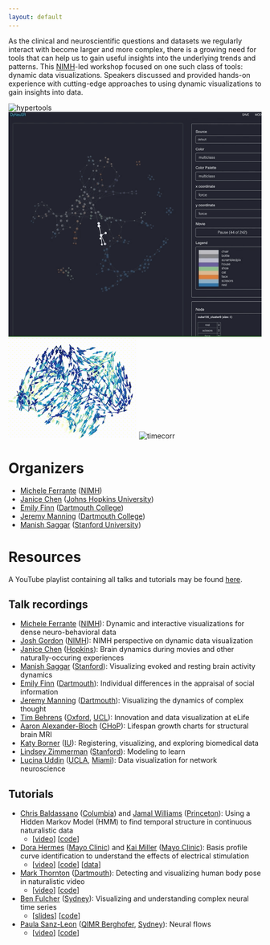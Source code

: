 ```yaml
---
layout: default
---
```


As the clinical and neuroscientific questions and datasets we regularly interact with become larger and more complex, there is a growing need for tools that can help us to gain useful insights into the underlying trends and patterns.  This [NIMH](https://www.nimh.nih.gov/)-led workshop focused on one such class of tools: dynamic data visualizations.  Speakers discussed and provided hands-on experience with cutting-edge approaches to using dynamic visualizations to gain insights into data.

![hypertools](https://raw.githubusercontent.com/dynamicdataviz/dynamicdataviz.github.io/main/img/hypertools.gif) ![dyneusr](https://raw.githubusercontent.com/dynamicdataviz/dynamicdataviz.github.io/main/img/dyneusr.gif) ![neuralflow](https://raw.githubusercontent.com/dynamicdataviz/dynamicdataviz.github.io/main/img/neural_flow.gif) ![timecorr](https://raw.githubusercontent.com/dynamicdataviz/dynamicdataviz.github.io/main/img/timecorr.gif)

# Organizers
- [Michele Ferrante](https://www.nimh.nih.gov/about/organization/dnbbs/behavioral-science-and-integrative-neuroscience-research-branch/theoretical-and-computational-neuroscience-program) ([NIMH](https://www.nimh.nih.gov/))
- [Janice Chen](http://jchenlab.johnshopkins.edu/) ([Johns Hopkins University](https://krieger.jhu.edu/))
- [Emily Finn](https://thefinnlab.github.io/) ([Dartmouth College](https://home.dartmouth.edu/))
- [Jeremy Manning](http://www.context-lab.com/) ([Dartmouth College](https://home.dartmouth.edu/))
- [Manish Saggar](https://braindynamicslab.github.io/) ([Stanford University](https://www.stanford.edu/))


# Resources
A YouTube playlist containing all talks and tutorials may be found [here](https://youtube.com/playlist?list=PLjQYT8Fwp987E0tZdeMMgSY0juQmaZ8f0).

## Talk recordings
- [Michele Ferrante](https://youtu.be/43pPzBkF2eI?t=31s) ([NIMH](https://www.nimh.nih.gov/)): Dynamic and interactive visualizations for dense neuro-behavioral data
- [Josh Gordon](https://youtu.be/43pPzBkF2eI?t=19m54s) ([NIMH](https://www.nimh.nih.gov/)): NIMH perspective on dynamic data visualization
- [Janice Chen](https://youtu.be/43pPzBkF2eI?t=22m30s) ([Hopkins](https://krieger.jhu.edu/)): Brain dynamics during movies and other naturally-occuring experiences
- [Manish Saggar](https://youtu.be/43pPzBkF2eI?t=31m57s) ([Stanford](https://www.stanford.edu/)): Visualizing evoked and resting brain activity dynamics
- [Emily Finn](https://youtu.be/43pPzBkF2eI?t=43m6s) ([Dartmouth](https://home.dartmouth.edu/)): Individual differences in the appraisal of social information
- [Jeremy Manning](https://youtu.be/43pPzBkF2eI?t=51m55s) ([Dartmouth](https://home.dartmouth.edu/)): Visualizing the dynamics of complex thought
- [Tim Behrens](https://youtu.be/43pPzBkF2eI?t=62m28s) ([Oxford](https://www.ox.ac.uk/), [UCL](https://www.ucl.ac.uk/)): Innovation and data visualization at eLife
- [Aaron Alexander-Bloch](https://youtu.be/43pPzBkF2eI?t=91m32s) ([CHoP](https://www.chop.edu/)): Lifespan growth charts for structural brain MRI
- [Katy Borner](https://youtu.be/43pPzBkF2eI?t=122m28s) ([IU](https://www.indiana.edu/)): Registering, visualizing, and exploring biomedical data
- [Lindsey Zimmerman](https://youtu.be/43pPzBkF2eI?t=154m13s) ([Stanford](https://www.stanford.edu/)): Modeling to learn
- [Lucina Uddin](https://youtu.be/43pPzBkF2eI?t=187m29s) ([UCLA](https://www.ucla.edu/), [Miami](https://welcome.miami.edu/)): Data visualization for network neuroscience

## Tutorials
- [Chris Baldassano](http://www.dpmlab.org/) ([Columbia](https://www.columbia.edu/)) and [Jamal Williams](https://undergraduateresearch.princeton.edu/jamal-williams) ([Princeton](https://www.princeton.edu/)): Using a Hidden Markov Model (HMM) to find temporal structure in continuous naturalistic data
  - [[video](https://youtu.be/hHQP2hftNcg?t=10m37s)] [[code](https://www.dropbox.com/s/cl59cg9fab9xcil/baldassano_williams_tutorial.zip?dl=0)]
- [Dora Hermes](https://www.mayo.edu/research/faculty/hermes-miller-dora-ph-d/bio-20471548) ([Mayo Clinic](https://www.mayoclinic.org/)) and [Kai Miller](https://www.mayoclinic.org/biographies/miller-kai-j-m-d-ph-d/bio-20456021) ([Mayo Clinic](https://www.mayoclinic.org/)): Basis profile curve identification to understand the effects of electrical stimulation
  - [[video](https://youtu.be/PB9UYcQzDfU)] [[code](https://github.com/MultimodalNeuroimagingLab/bpc_jupyter)] [[data](https://openneuro.org/datasets/ds003708)]
- [Mark Thornton](http://scraplab.org/) ([Dartmouth](https://home.dartmouth.edu/)): Detecting and visualizing human body pose in naturalistic video 
  - [[video](https://youtu.be/UfRC3leMTlU?t=4m41s)] [[code](https://colab.research.google.com/drive/1HN2S0zGqOSepLBN5IeJ-jBmzIO4W1aLq?usp=sharing)]
- [Ben Fulcher](https://dynamicsandneuralsystems.github.io/) ([Sydney](https://www.sydney.edu.au/)): Visualizing and understanding complex neural time series 
  - [[slides](https://raw.githubusercontent.com/dynamicdataviz/dynamicdataviz.github.io/main/doc/BFulcher_DiDViz_NIMH.pdf)] [[code](https://github.com/benfulcher/hctsaTutorial_BonnEEG)]
- [Paula Sanz-Leon](https://www.qimrberghofer.edu.au/people/paula-sanz-leon/) ([QIMR Berghofer](https://www.qimrberghofer.edu.au/), [Sydney](https://www.sydney.edu.au/)): Neural flows
  - [[video](https://youtu.be/EKn17BOEQLU)] [[code](https://github.com/brain-modelling-group/neural-flows/tree/master/examples)]
